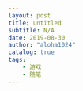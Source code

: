 ```yaml
---
layout: post
title: untitled
subtitle: N/A
date: 2019-08-30
author: "aloha1024"
catalog: true
tags:
    - 游戏
    - 随笔
---
```

